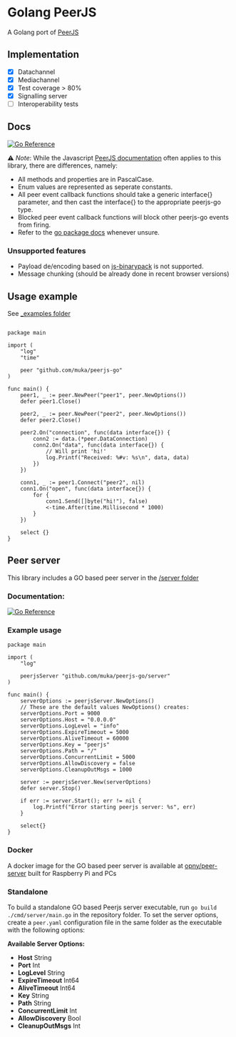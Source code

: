 # Golang PeerJS

A Golang port of [PeerJS](https://github.com/peers/peerjs)

## Implementation

- [x] Datachannel
- [x] Mediachannel
- [x] Test coverage > 80%
- [x] Signalling server
- [ ] Interoperability tests

## Docs

[![Go Reference](https://pkg.go.dev/badge/github.com/muka/peerjs-go.svg)](https://pkg.go.dev/github.com/muka/peerjs-go)

⚠️ _Note_: While the Javascript [PeerJS documentation](https://peerjs.com/docs/) often applies to this library, there are differences, namely:

- All methods and properties are in PascalCase.
- Enum values are represented as seperate constants.
- All peer event callback functions should take a generic interface{} parameter, and then cast the interface{} to the appropriate peerjs-go type.
- Blocked peer event callback functions will block other peerjs-go events from firing.
- Refer to the [go package docs](https://pkg.go.dev/github.com/muka/peerjs-go) whenever unsure.

### Unsupported features

- Payload de/encoding based on [js-binarypack](https://github.com/peers/js-binarypack) is not supported.
- Message chunking (should be already done in recent browser versions)

## Usage example

See [\_examples folder](./_examples)

```golang

package main

import (
	"log"
	"time"

	peer "github.com/muka/peerjs-go"
)

func main() {
	peer1, _ := peer.NewPeer("peer1", peer.NewOptions())
	defer peer1.Close()

	peer2, _ := peer.NewPeer("peer2", peer.NewOptions())
	defer peer2.Close()

	peer2.On("connection", func(data interface{}) {
		conn2 := data.(*peer.DataConnection)
		conn2.On("data", func(data interface{}) {
			// Will print 'hi!'
			log.Printf("Received: %#v: %s\n", data, data)
		})
	})

	conn1, _ := peer1.Connect("peer2", nil)
	conn1.On("open", func(data interface{}) {
		for {
			conn1.Send([]byte("hi!"), false)
			<-time.After(time.Millisecond * 1000)
		}
	})

	select {}
}
```

## Peer server

This library includes a GO based peer server in the [/server folder](./server/)

### Documentation:

[![Go Reference](https://pkg.go.dev/badge/github.com/muka/peerjs-go/server.svg)](https://pkg.go.dev/github.com/muka/peerjs-go/server)

### Example usage

```golang
package main

import (
	"log"

	peerjsServer "github.com/muka/peerjs-go/server"
)

func main() {
	serverOptions := peerjsServer.NewOptions()
	// These are the default values NewOptions() creates:
	serverOptions.Port = 9000
	serverOptions.Host = "0.0.0.0"
	serverOptions.LogLevel = "info"
	serverOptions.ExpireTimeout = 5000
	serverOptions.AliveTimeout = 60000
	serverOptions.Key = "peerjs"
	serverOptions.Path = "/"
	serverOptions.ConcurrentLimit = 5000
	serverOptions.AllowDiscovery = false
	serverOptions.CleanupOutMsgs = 1000

	server := peerjsServer.New(serverOptions)
	defer server.Stop()

	if err := server.Start(); err != nil {
		log.Printf("Error starting peerjs server: %s", err)
	}

	select{}
}
```

### Docker

A docker image for the GO based peer server is available at [opny/peer-server](https://hub.docker.com/r/opny/peer-server) built for Raspberry Pi and PCs

### Standalone

To build a standalone GO based Peerjs server executable, run `go build ./cmd/server/main.go` in the repository folder. To set the server options, create a `peer.yaml` configuration file in the same folder as the executable with the following options:

**Available Server Options:**

- **Host** String
- **Port** Int
- **LogLevel** String
- **ExpireTimeout** Int64
- **AliveTimeout** Int64
- **Key** String
- **Path** String
- **ConcurrentLimit** Int
- **AllowDiscovery** Bool
- **CleanupOutMsgs** Int
